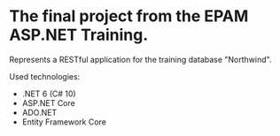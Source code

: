 # The final project from the EPAM ASP.NET Training.

Represents a RESTful application for the training database "Northwind".

Used technologies: 
* .NET 6 (C# 10)  
* ASP.NET Core  
* ADO.NET  
* Entity Framework Core  
